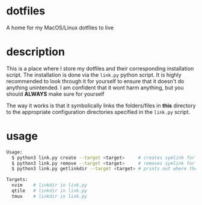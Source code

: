 # dotfiles
A home for my MacOS/Linux dotfiles to live

# description
This is a place where I store my dotfiles and their corresponding installation script.
The installation is done via the `link.py` python script. It is highly recommended to look through it for yourself to ensure that it doesn't do anything unintended.
I am confident that it wont harm anything, but you should **ALWAYS** make sure for yourself

The way it works is that it symbolically links the folders/files in **this** directory to the appropriate configuration directories specified in the `link.py` script.

# usage

```sh
Usage:
  $ python3 link.py create --target <target>     # creates symlink for target based on linkdir in script
  $ python3 link.py remove --target <target>     # removes symlink for the target (effectively uninstalling the configuration)
  $ python3 link.py getlinkdir --target <target> # prints out where the target would get linked has create been run instead

Targets:
  nvim    # linkdir in link.py
  qtile   # linkdir in link.py
  tmux    # linkdir in link.py
```
